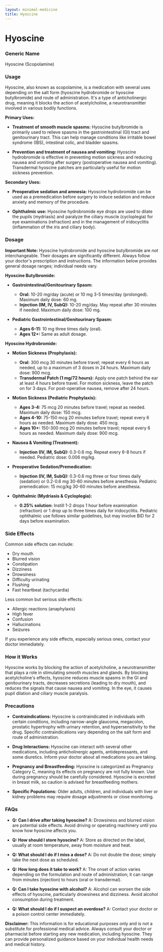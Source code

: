 ```yaml
---
layout: minimal-medicine
title: Hyoscine
---
```


# Hyoscine
### Generic Name
Hyoscine (Scopolamine)

### Usage

Hyoscine, also known as scopolamine, is a medication with several uses depending on the salt form (hyoscine hydrobromide or hyoscine butylbromide) and route of administration.  It's a type of anticholinergic drug, meaning it blocks the action of acetylcholine, a neurotransmitter involved in various bodily functions.

**Primary Uses:**

* **Treatment of smooth muscle spasms:** Hyoscine butylbromide is primarily used to relieve spasms in the gastrointestinal (GI) tract and genitourinary tract. This can help manage conditions like irritable bowel syndrome (IBS), intestinal colic, and bladder spasms.

* **Prevention and treatment of nausea and vomiting:** Hyoscine hydrobromide is effective in preventing motion sickness and reducing nausea and vomiting after surgery (postoperative nausea and vomiting).  Transdermal hyoscine patches are particularly useful for motion sickness prevention.

**Secondary Uses:**

* **Preoperative sedation and amnesia:** Hyoscine hydrobromide can be used as a premedication before surgery to induce sedation and reduce anxiety and memory of the procedure.

* **Ophthalmic use:**  Hyoscine hydrobromide eye drops are used to dilate the pupils (mydriasis) and paralyze the ciliary muscle (cycloplegia) for eye examinations (refraction) and in the management of iridocyclitis (inflammation of the iris and ciliary body).


### Dosage

**Important Note:** Hyoscine hydrobromide and hyoscine butylbromide are *not* interchangeable. Their dosages are significantly different.  Always follow your doctor's prescription and instructions.  The information below provides general dosage ranges; individual needs vary.

**Hyoscine Butylbromide:**

* **Gastrointestinal/Genitourinary Spasm:**
    * **Oral:** 10-20 mg/day (acute) or 10 mg 3-5 times/day (prolonged). Maximum daily dose: 60 mg.
    * **Injection (IM, IV, SubQ):** 10-20 mg/day. May repeat after 30 minutes if needed. Maximum daily dose: 100 mg.

* **Pediatric Gastrointestinal/Genitourinary Spasm:**
    * **Ages 6-11:** 10 mg three times daily (oral).
    * **Ages 12+:** Same as adult dosage.


**Hyoscine Hydrobromide:**

* **Motion Sickness (Prophylaxis):**
    * **Oral:** 300 mcg 30 minutes before travel; repeat every 6 hours as needed, up to a maximum of 3 doses in 24 hours.  Maximum daily dose: 900 mcg.
    * **Transdermal Patch (1 mg/72 hours):** Apply one patch behind the ear at least 4 hours before travel.  For motion sickness, leave the patch on for 3 days. For post-operative nausea, remove after 24 hours.

* **Motion Sickness (Pediatric Prophylaxis):**
    * **Ages 3-4:** 75 mcg 20 minutes before travel; repeat as needed. Maximum daily dose: 150 mcg.
    * **Ages 4-10:** 75-150 mcg 20 minutes before travel; repeat every 6 hours as needed. Maximum daily dose: 450 mcg.
    * **Ages 10+:** 150-300 mcg 20 minutes before travel; repeat every 6 hours as needed. Maximum daily dose: 900 mcg.

* **Nausea & Vomiting (Treatment):**
    * **Injection (IV, IM, SubQ):** 0.3-0.6 mg. Repeat every 6-8 hours if needed.  Pediatric dose: 0.006 mg/kg.

* **Preoperative Sedation/Premedication:**
    * **Injection (IV, IM, SubQ):** 0.3-0.6 mg three or four times daily (sedation) or 0.2-0.6 mg 30-60 minutes before anesthesia. Pediatric premedication: 15 mcg/kg 30-60 minutes before anesthesia.

* **Ophthalmic (Mydriasis & Cycloplegia):**
    * **0.25% solution:** Instill 1-2 drops 1 hour before examination (refraction) or 1 drop up to three times daily for iridocyclitis. Pediatric ophthalmic use follows similar guidelines, but may involve BID for 2 days before examination.


### Side Effects

Common side effects can include:

* Dry mouth
* Blurred vision
* Constipation
* Dizziness
* Drowsiness
* Difficulty urinating
* Flushing
* Fast heartbeat (tachycardia)

Less common but serious side effects:

* Allergic reactions (anaphylaxis)
* High fever
* Confusion
* Hallucinations
* Seizures


If you experience any side effects, especially serious ones, contact your doctor immediately.


### How it Works

Hyoscine works by blocking the action of acetylcholine, a neurotransmitter that plays a role in stimulating smooth muscles and glands.  By blocking acetylcholine's effects, hyoscine reduces muscle spasms in the GI and genitourinary tracts, decreases secretions (leading to dry mouth), and reduces the signals that cause nausea and vomiting. In the eye, it causes pupil dilation and ciliary muscle paralysis.


### Precautions

* **Contraindications:** Hyoscine is contraindicated in individuals with certain conditions, including narrow-angle glaucoma, megacolon, prostatic hypertrophy with urinary retention, and hypersensitivity to the drug.  Specific contraindications vary depending on the salt form and route of administration.

* **Drug Interactions:** Hyoscine can interact with several other medications, including anticholinergic agents, antidepressants, and some diuretics.  Inform your doctor about all medications you are taking.

* **Pregnancy and Breastfeeding:** Hyoscine is categorized as Pregnancy Category C, meaning its effects on pregnancy are not fully known.  Use during pregnancy should be carefully considered. Hyoscine is excreted in breast milk, so caution is advised for breastfeeding mothers.

* **Specific Populations:**  Older adults, children, and individuals with liver or kidney problems may require dosage adjustments or close monitoring.


### FAQs

* **Q: Can I drive after taking hyoscine?** A:  Drowsiness and blurred vision are potential side effects. Avoid driving or operating machinery until you know how hyoscine affects you.

* **Q: How should I store hyoscine?** A: Store as directed on the label, usually at room temperature, away from moisture and heat.

* **Q: What should I do if I miss a dose?** A:  Do not double the dose; simply take the next dose as scheduled.

* **Q:  How long does it take to work?** A: The onset of action varies depending on the formulation and route of administration; it can range from minutes (injection) to hours (oral or transdermal).

* **Q: Can I take hyoscine with alcohol?** A:  Alcohol can worsen the side effects of hyoscine, particularly drowsiness and dizziness. Avoid alcohol consumption during treatment.

* **Q:  What should I do if I suspect an overdose?** A: Contact your doctor or a poison control center immediately.


**Disclaimer:** This information is for educational purposes only and is not a substitute for professional medical advice.  Always consult your doctor or pharmacist before starting any new medication, including hyoscine.  They can provide personalized guidance based on your individual health needs and medical history.
